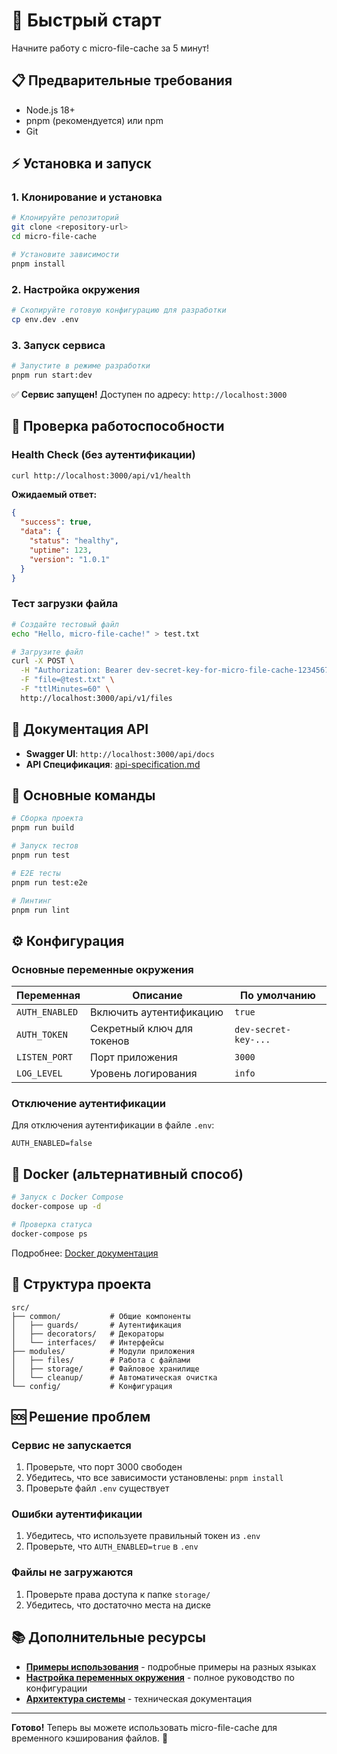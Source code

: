 # 🚀 Быстрый старт

Начните работу с micro-file-cache за 5 минут!

## 📋 Предварительные требования

- Node.js 18+
- pnpm (рекомендуется) или npm
- Git

## ⚡ Установка и запуск

### 1. Клонирование и установка

```bash
# Клонируйте репозиторий
git clone <repository-url>
cd micro-file-cache

# Установите зависимости
pnpm install
```

### 2. Настройка окружения

```bash
# Скопируйте готовую конфигурацию для разработки
cp env.dev .env
```

### 3. Запуск сервиса

```bash
# Запустите в режиме разработки
pnpm run start:dev
```

✅ **Сервис запущен!** Доступен по адресу: `http://localhost:3000`

## 🧪 Проверка работоспособности

### Health Check (без аутентификации)

```bash
curl http://localhost:3000/api/v1/health
```

**Ожидаемый ответ:**

```json
{
  "success": true,
  "data": {
    "status": "healthy",
    "uptime": 123,
    "version": "1.0.1"
  }
}
```

### Тест загрузки файла

```bash
# Создайте тестовый файл
echo "Hello, micro-file-cache!" > test.txt

# Загрузите файл
curl -X POST \
  -H "Authorization: Bearer dev-secret-key-for-micro-file-cache-12345678901234567890" \
  -F "file=@test.txt" \
  -F "ttlMinutes=60" \
  http://localhost:3000/api/v1/files
```

## 📖 Документация API

- **Swagger UI**: `http://localhost:3000/api/docs`
- **API Спецификация**: [api-specification.md](api-specification.md)

## 🔧 Основные команды

```bash
# Сборка проекта
pnpm run build

# Запуск тестов
pnpm run test

# E2E тесты
pnpm run test:e2e

# Линтинг
pnpm run lint
```

## ⚙️ Конфигурация

### Основные переменные окружения

| Переменная     | Описание                   | По умолчанию         |
| -------------- | -------------------------- | -------------------- |
| `AUTH_ENABLED` | Включить аутентификацию    | `true`               |
| `AUTH_TOKEN`   | Секретный ключ для токенов | `dev-secret-key-...` |
| `LISTEN_PORT`  | Порт приложения            | `3000`               |
| `LOG_LEVEL`    | Уровень логирования        | `info`               |

### Отключение аутентификации

Для отключения аутентификации в файле `.env`:

```env
AUTH_ENABLED=false
```

## 🐳 Docker (альтернативный способ)

```bash
# Запуск с Docker Compose
docker-compose up -d

# Проверка статуса
docker-compose ps
```

Подробнее: [Docker документация](DOCKER_USAGE.md)

## 📁 Структура проекта

```
src/
├── common/           # Общие компоненты
│   ├── guards/       # Аутентификация
│   ├── decorators/   # Декораторы
│   └── interfaces/   # Интерфейсы
├── modules/          # Модули приложения
│   ├── files/        # Работа с файлами
│   ├── storage/      # Файловое хранилище
│   └── cleanup/      # Автоматическая очистка
└── config/           # Конфигурация
```

## 🆘 Решение проблем

### Сервис не запускается

1. Проверьте, что порт 3000 свободен
2. Убедитесь, что все зависимости установлены: `pnpm install`
3. Проверьте файл `.env` существует

### Ошибки аутентификации

1. Убедитесь, что используете правильный токен из `.env`
2. Проверьте, что `AUTH_ENABLED=true` в `.env`

### Файлы не загружаются

1. Проверьте права доступа к папке `storage/`
2. Убедитесь, что достаточно места на диске

## 📚 Дополнительные ресурсы

- **[Примеры использования](USAGE_EXAMPLES.md)** - подробные примеры на разных языках
- **[Настройка переменных окружения](ENV_SETUP.md)** - полное руководство по конфигурации
- **[Архитектура системы](architecture.md)** - техническая документация

---

**Готово!** Теперь вы можете использовать micro-file-cache для временного кэширования файлов. 🎉
